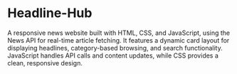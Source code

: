 # Headline-Hub
A responsive news website built with HTML, CSS, and JavaScript, using the News API for real-time article fetching. It features a dynamic card layout for displaying headlines, category-based browsing, and search functionality. JavaScript handles API calls and content updates, while CSS provides a clean, responsive design.
